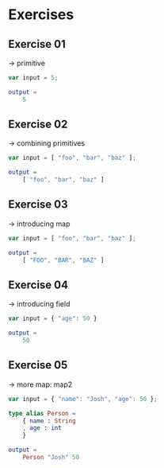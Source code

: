 # Exercises

## Exercise 01

-> primitive

```js
var input = 5;
```

```elm
output =
    5
```

## Exercise 02

-> combining primitives

```js
var input = [ "foo", "bar", "baz" ];
```

```elm
output =
    [ "foo", "bar", "baz" ]
```

## Exercise 03

-> introducing map

```js
var input = [ "foo", "bar", "baz" ];
```

```elm
output =
    [ "FOO", "BAR", "BAZ" ]
```

## Exercise 04

-> introducing field


```js
var input = { "age": 50 }
```

```elm
output =
    50
```

## Exercise 05

-> more map: map2

```js
var input = { "name": "Josh", "age": 50 };
```

```elm
type alias Person =
    { name : String
    , age : int
    }

output =
    Person "Josh" 50
```
